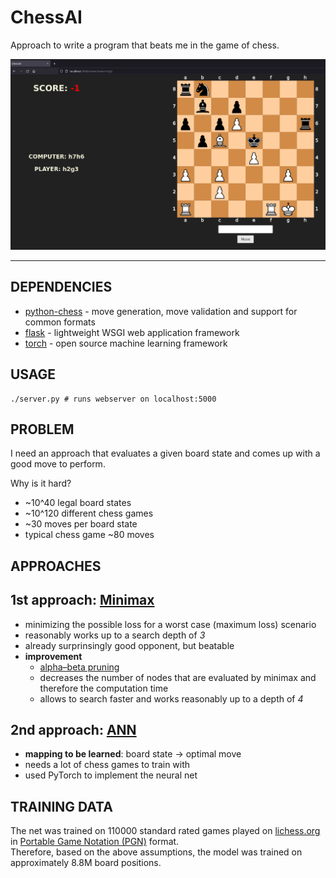ChessAI
=====================================================

Approach to write a program that beats me in the game of chess.

![example board](example.png)

**********************************

## DEPENDENCIES
- [python-chess](https://python-chess.readthedocs.io/en/latest/) - move generation, move validation and support for common formats
- [flask](https://flask.palletsprojects.com/en/1.1.x/) - lightweight WSGI web application framework
- [torch](https://pytorch.org/) - open source machine learning framework

## USAGE

```
./server.py # runs webserver on localhost:5000
```

## PROBLEM

I need an approach that evaluates a given board state and comes up with a good move to perform.

Why is it hard?
- ~10^40 legal board states
- ~10^120 different chess games
- ~30 moves per board state
- typical chess game ~80 moves

## APPROACHES

## 1st approach: [Minimax](https://en.wikipedia.org/wiki/Minimax)
- minimizing the possible loss for a worst case (maximum loss) scenario
- reasonably works up to a search depth of *3*
- already surprinsingly good opponent, but beatable
- **improvement**
    - [alpha–beta pruning](https://en.wikipedia.org/wiki/Alpha%E2%80%93beta_pruning)
    - decreases the number of nodes that are evaluated by minimax and therefore the computation time
    - allows to search faster and works reasonably up to a depth of *4*

## 2nd approach: [ANN](https://en.wikipedia.org/wiki/Artificial_neural_network)
- **mapping to be learned**: board state -> optimal move
- needs a lot of chess games to train with
- used PyTorch to implement the neural net

## TRAINING DATA

The net was trained on 110000 standard rated games played on [lichess.org ](https://database.lichess.org/) in [Portable Game Notation (PGN)](https://de.wikipedia.org/wiki/Portable_Game_Notation) format.  
Therefore, based on the above assumptions, the model was trained on approximately 8.8M board positions.
